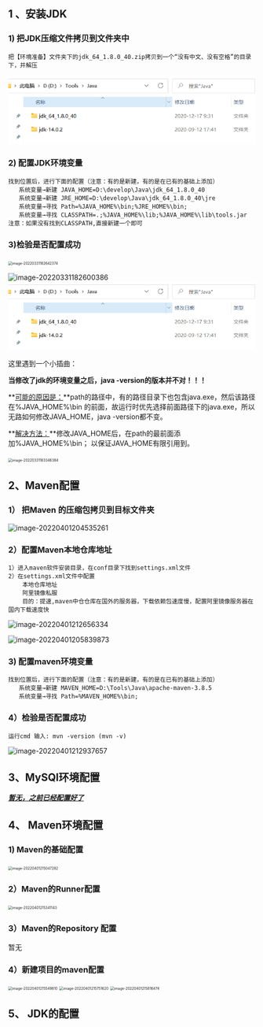 

## 1  、安装JDK

### 1) 把JDK压缩文件拷贝到文件夹中

```properties
把【环境准备】文件夹下的jdk_64_1.8.0_40.zip拷贝到一个“没有中文、没有空格”的目录下，并解压
```

![image-20220331181519445](https://github.com/zhangsandegel/Graduation-project/blob/main/Tools/images/image-20220331181519445.png)


### 2) 配置JDK环境变量

```properties
找到位置后，进行下面的配置（注意：有的是新建，有的是在已有的基础上添加）
   系统变量→新建 JAVA_HOME=D:\develop\Java\jdk_64_1.8.0_40
   系统变量→新建 JRE_HOME=D:\develop\Java\jdk_64_1.8.0_40\jre
   系统变量→寻找 Path=%JAVA_HOME%\bin;%JRE_HOME%\bin;
   系统变量→寻找 CLASSPATH=.;%JAVA_HOME%\lib;%JAVA_HOME%\lib\tools.jar
注意：如果没有找到CLASSPATH,直接新建一个即可
```

### 3)检验是否配置成功

<img src="C:\Users\zy\AppData\Roaming\Typora\typora-user-images\image-20220331182642374.png" alt="image-20220331182642374" style="zoom:50%;" />

![image-20220331182600386](C:\Users\zy\AppData\Roaming\Typora\typora-user-images\image-20220331182600386.png)
![image-20220331182600386](https://github.com/zhangsandegel/Graduation-project/blob/main/Tools/images/image-20220331181519445.png)

这里遇到一个小插曲：

**当修改了jdk的环境变量之后，java -version的版本并不对！！！**

**<u>可能的原因是：</u>**path的路径中，有的路径目录下也包含java.exe，然后该路径在%JAVA_HOME%\bin 的前面，故运行时优先选择前面路径下的java.exe，所以无路如何修改JAVA_HOME，java -version都不变。

**<u>解决方法：</u>**修改JAVA_HOME后，在path的最前面添加%JAVA_HOME%\bin； 以保证JAVA_HOME有限引用到。

<img src="C:\Users\zy\AppData\Roaming\Typora\typora-user-images\image-20220331183346384.png" alt="image-20220331183346384" style="zoom:50%;" />

## 2、Maven配置

### 1） 把Maven 的压缩包拷贝到目标文件夹

![image-20220401204535261](C:\Users\zy\AppData\Roaming\Typora\typora-user-images\image-20220401204535261.png)

###  2）配置Maven本地仓库地址



```properties
1）进入maven软件安装目录，在conf目录下找到settings.xml文件
2）在settings.xml文件中配置
 	本地仓库地址
 	阿里镜像私服
 	目的：提速,maven中仓仓库在国外的服务器，下载依赖包速度慢，配置阿里镜像服务器在国内下载速度快
```

![image-20220401212656334](C:\Users\zy\AppData\Roaming\Typora\typora-user-images\image-20220401212656334.png)

![image-20220401205839873](C:\Users\zy\AppData\Roaming\Typora\typora-user-images\image-20220401205839873.png)

### 3) 配置maven环境变量

```
找到位置后，进行下面的配置（注意：有的是新建，有的是在已有的基础上添加）
   系统变量→新建 MAVEN_HOME=D:\Tools\Java\apache-maven-3.8.5
   系统变量→寻找 Path=%MAVEN_HOME%\bin;
```

### 4）检验是否配置成功

```properties
运行cmd 输入: mvn -version (mvn -v)
```

![image-20220401212937657](C:\Users\zy\AppData\Roaming\Typora\typora-user-images\image-20220401212937657.png)

##  3、MySQl环境配置

***<u>暂无，之前已经配置好了</u>***

## 4、 Maven环境配置

### 1) Maven的基础配置

<img src="C:\Users\zy\AppData\Roaming\Typora\typora-user-images\image-20220401215047282.png" alt="image-20220401215047282" style="zoom:50%;" />

### 2）Maven的Runner配置

<img src="C:\Users\zy\AppData\Roaming\Typora\typora-user-images\image-20220401215341143.png" alt="image-20220401215341143" style="zoom:50%;" />

### 3）Maven的Repository 配置

暂无

### 4）新建项目的maven配置

<img src="C:\Users\zy\AppData\Roaming\Typora\typora-user-images\image-20220401215549810.png" alt="image-20220401215549810" style="zoom:50%;" />

<img src="C:\Users\zy\AppData\Roaming\Typora\typora-user-images\image-20220401215751620.png" alt="image-20220401215751620" style="zoom:50%;" />

<img src="C:\Users\zy\AppData\Roaming\Typora\typora-user-images\image-20220401215816474.png" alt="image-20220401215816474" style="zoom: 50%;" />

## 5、 JDK的配置

